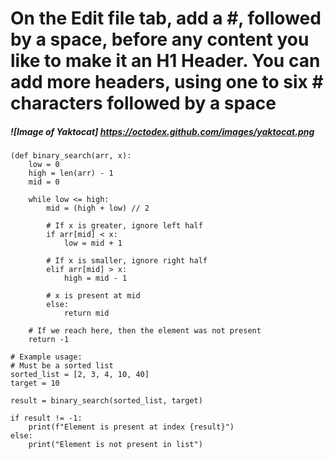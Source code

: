 # On the Edit file tab, add a #, followed by a space, before any content you like to make it an H1 Header. You can add more headers, using one to six # characters followed by a space
##### ![Image of Yaktocat] https://octodex.github.com/images/yaktocat.png
```{python}
(def binary_search(arr, x):
    low = 0
    high = len(arr) - 1
    mid = 0

    while low <= high:
        mid = (high + low) // 2

        # If x is greater, ignore left half
        if arr[mid] < x:
            low = mid + 1

        # If x is smaller, ignore right half
        elif arr[mid] > x:
            high = mid - 1

        # x is present at mid
        else:
            return mid

    # If we reach here, then the element was not present
    return -1

# Example usage:
# Must be a sorted list
sorted_list = [2, 3, 4, 10, 40]
target = 10

result = binary_search(sorted_list, target)

if result != -1:
    print(f"Element is present at index {result}")
else:
    print("Element is not present in list")
```

